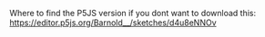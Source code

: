 Where to find the P5JS version if you dont want to download this: https://editor.p5js.org/Barnold__/sketches/d4u8eNNOv
